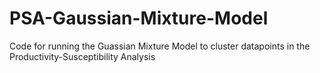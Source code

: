 # PSA-Gaussian-Mixture-Model
Code for running the Guassian Mixture Model to cluster datapoints in the Productivity-Susceptibility Analysis
